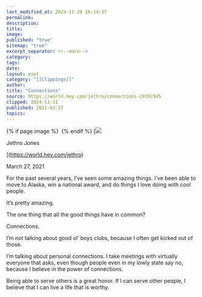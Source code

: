 ```yaml
---
last_modified_at: 2024-11-29 16:14:37
permalink: 
description: 
title: 
image: 
published: "true"
sitemap: "true"
excerpt_separator: <!--more-->
category: 
tags: 
date: 
layout: post
category: "[[Clippings]]"
author: 
title: "Connections"
source: https://world.hey.com/jethro/connections-2819c945
clipped: 2024-11-11
published: 2021-03-27
topics: 
---
```



{% if page.image %} <img src="{{ page.image }}" alt=""> {% endif %}
[![](https://world.hey.com/jethro/avatar-40bd048fb7cc6850d42ef0957b5f0c498bfea84d)

Jethro Jones

](https://world.hey.com/jethro)

March 27, 2021

For the past several years, I’ve seen some amazing things. I’ve been able to move to Alaska, win a national award, and do things I love doing with cool people. 

It’s pretty amazing. 

The one thing that all the good things have in common? 

Connections. 

I’m not talking about good ol’ boys clubs, because I often get kicked out of those. 

I’m talking about personal connections. I take meetings with virtually everyone that asks, even though people even in my lowly state say no, because I believe in the power of connections. 

Being able to serve others is a great honor. If I can serve other people, I believe that I can live a life that is worthy.
